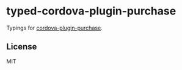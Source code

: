 # typed-cordova-plugin-purchase

Typings for [cordova-plugin-purchase](https://github.com/j3k0/cordova-plugin-purchase).

## License

MIT